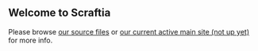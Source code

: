 ## Welcome to Scraftia

Please browse [our source files](md/index.md) or [our current active main site (not up yet)](html/index.html) for more info.
